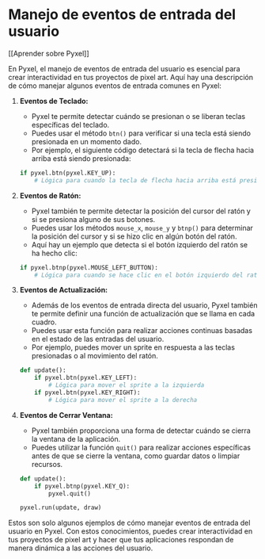 # Manejo de eventos de entrada del usuario

[[Aprender sobre Pyxel]]

En Pyxel, el manejo de eventos de entrada del usuario es esencial para crear interactividad en tus proyectos de pixel art. Aquí hay una descripción de cómo manejar algunos eventos de entrada comunes en Pyxel:

1. **Eventos de Teclado:**
   - Pyxel te permite detectar cuándo se presionan o se liberan teclas específicas del teclado.
   - Puedes usar el método `btn()` para verificar si una tecla está siendo presionada en un momento dado.
   - Por ejemplo, el siguiente código detectará si la tecla de flecha hacia arriba está siendo presionada:

   ```python
   if pyxel.btn(pyxel.KEY_UP):
       # Lógica para cuando la tecla de flecha hacia arriba está presionada
   ```

2. **Eventos de Ratón:**
   - Pyxel también te permite detectar la posición del cursor del ratón y si se presiona alguno de sus botones.
   - Puedes usar los métodos `mouse_x`, `mouse_y` y `btnp()` para determinar la posición del cursor y si se hizo clic en algún botón del ratón.
   - Aquí hay un ejemplo que detecta si el botón izquierdo del ratón se ha hecho clic:

   ```python
   if pyxel.btnp(pyxel.MOUSE_LEFT_BUTTON):
       # Lógica para cuando se hace clic en el botón izquierdo del ratón
   ```

3. **Eventos de Actualización:**
   - Además de los eventos de entrada directa del usuario, Pyxel también te permite definir una función de actualización que se llama en cada cuadro.
   - Puedes usar esta función para realizar acciones continuas basadas en el estado de las entradas del usuario.
   - Por ejemplo, puedes mover un sprite en respuesta a las teclas presionadas o al movimiento del ratón.

   ```python
   def update():
       if pyxel.btn(pyxel.KEY_LEFT):
           # Lógica para mover el sprite a la izquierda
       if pyxel.btn(pyxel.KEY_RIGHT):
           # Lógica para mover el sprite a la derecha
   ```

4. **Eventos de Cerrar Ventana:**
   - Pyxel también proporciona una forma de detectar cuándo se cierra la ventana de la aplicación.
   - Puedes utilizar la función `quit()` para realizar acciones específicas antes de que se cierre la ventana, como guardar datos o limpiar recursos.

   ```python
   def update():
       if pyxel.btnp(pyxel.KEY_Q):
           pyxel.quit()

   pyxel.run(update, draw)
   ```

Estos son solo algunos ejemplos de cómo manejar eventos de entrada del usuario en Pyxel. Con estos conocimientos, puedes crear interactividad en tus proyectos de pixel art y hacer que tus aplicaciones respondan de manera dinámica a las acciones del usuario.